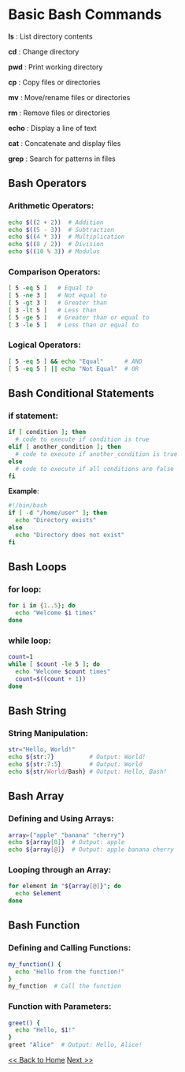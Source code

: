 # Basic Bash Commands

**ls**   : List directory contents

**cd**   : Change directory

**pwd**  : Print working directory

**cp**   : Copy files or directories

**mv**   : Move/rename files or directories

**rm**   : Remove files or directories

**echo** : Display a line of text

**cat**  : Concatenate and display files

**grep** : Search for patterns in files


## Bash Operators

### Arithmetic Operators:
```sh
echo $((2 + 2))  # Addition
echo $((5 - 3))  # Subtraction
echo $((4 * 3))  # Multiplication
echo $((8 / 2))  # Division
echo $((10 % 3)) # Modulus
```

### Comparison Operators:
```sh
[ 5 -eq 5 ]   # Equal to
[ 5 -ne 3 ]   # Not equal to
[ 5 -gt 3 ]   # Greater than
[ 3 -lt 5 ]   # Less than
[ 5 -ge 5 ]   # Greater than or equal to
[ 3 -le 5 ]   # Less than or equal to
```

### Logical Operators:
```sh
[ 5 -eq 5 ] && echo "Equal"      # AND
[ 5 -eq 5 ] || echo "Not Equal"  # OR
```

## Bash Conditional Statements

### if statement:
```sh
if [ condition ]; then
  # code to execute if condition is true
elif [ another_condition ]; then
  # code to execute if another_condition is true
else
  # code to execute if all conditions are false
fi
```

**Example**:

```sh
#!/bin/bash
if [ -d "/home/user" ]; then
  echo "Directory exists"
else
  echo "Directory does not exist"
fi
```

## Bash Loops

### for loop:
```sh
for i in {1..5}; do
  echo "Welcome $i times"
done
```

### while loop:
```sh
count=1
while [ $count -le 5 ]; do
  echo "Welcome $count times"
  count=$((count + 1))
done
```

## Bash String

### String Manipulation:
```sh
str="Hello, World!"
echo ${str:7}          # Output: World!
echo ${str:7:5}        # Output: World
echo ${str/World/Bash} # Output: Hello, Bash!
```

## Bash Array

### Defining and Using Arrays:
```sh
array=("apple" "banana" "cherry")
echo ${array[0]}  # Output: apple
echo ${array[@]}  # Output: apple banana cherry
```

### Looping through an Array:
```sh
for element in "${array[@]}"; do
  echo $element
done
```

## Bash Function

### Defining and Calling Functions:

```sh
my_function() {
  echo "Hello from the function!"
}
my_function  # Call the function
```

### Function with Parameters:

```sh
greet() {
  echo "Hello, $1!"
}
greet "Alice"  # Output: Hello, Alice!
```

[<< Back to Home](./README.md) [Next >>](./cron-job.md)
